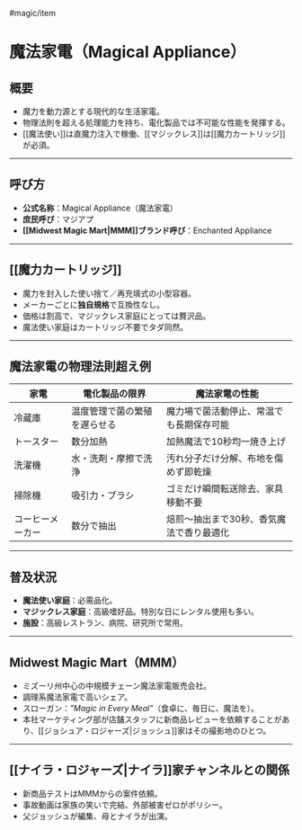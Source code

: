 #magic/item 
# 魔法家電（Magical Appliance）

## 概要
- 魔力を動力源とする現代的な生活家電。
- 物理法則を超える処理能力を持ち、電化製品では不可能な性能を発揮する。
- [[魔法使い]]は直魔力注入で稼働、[[マジックレス]]は[[魔力カートリッジ]]が必須。

---

## 呼び方
- **公式名称**：Magical Appliance（魔法家電）
- **庶民呼び**：マジアプ
- **[[Midwest Magic Mart|MMM]]ブランド呼び**：Enchanted Appliance

---

## [[魔力カートリッジ]]
- 魔力を封入した使い捨て／再充填式の小型容器。
- メーカーごとに**独自規格**で互換性なし。
- 価格は割高で、マジックレス家庭にとっては贅沢品。
- 魔法使い家庭はカートリッジ不要でタダ同然。

---

## 魔法家電の物理法則超え例
| 家電 | 電化製品の限界 | 魔法家電の性能 |
|------|----------------|----------------|
| 冷蔵庫 | 温度管理で菌の繁殖を遅らせる | 魔力場で菌活動停止、常温でも長期保存可能 |
| トースター | 数分加熱 | 加熱魔法で10秒均一焼き上げ |
| 洗濯機 | 水・洗剤・摩擦で洗浄 | 汚れ分子だけ分解、布地を傷めず即乾燥 |
| 掃除機 | 吸引力・ブラシ | ゴミだけ瞬間転送除去、家具移動不要 |
| コーヒーメーカー | 数分で抽出 | 焙煎〜抽出まで30秒、香気魔法で香り最適化 |

---

## 普及状況
- **魔法使い家庭**：必需品化。
- **マジックレス家庭**：高級嗜好品。特別な日にレンタル使用も多い。
- **施設**：高級レストラン、病院、研究所で常用。

---

## Midwest Magic Mart（MMM）
- ミズーリ州中心の中規模チェーン魔法家電販売会社。
- 調理系魔法家電で高いシェア。
- スローガン：*"Magic in Every Meal"*（食卓に、毎日に、魔法を）。
- 本社マーケティング部が店舗スタッフに新商品レビューを依頼することがあり、[[ジョシュア・ロジャーズ|ジョッシュ]]家はその撮影地のひとつ。

---

## [[ナイラ・ロジャーズ|ナイラ]]家チャンネルとの関係
- 新商品テストはMMMからの案件依頼。
- 事故動画は家族の笑いで完結、外部被害ゼロがポリシー。
- 父ジョッシュが編集、母とナイラが出演。
